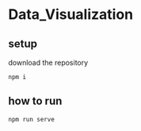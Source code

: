 # Data_Visualization

## setup

download the repository
``` 
npm i
```

## how to run

```
npm run serve
```
